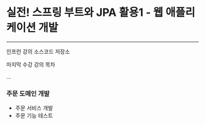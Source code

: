 # 실전! 스프링 부트와 JPA 활용1 - 웹 애플리케이션 개발
***
인프런 강의 소스코드 저장소

마지막 수강 강의 목차

...

### 주문 도메인 개발
- 주문 서비스 개발
- 주문 기능 테스트